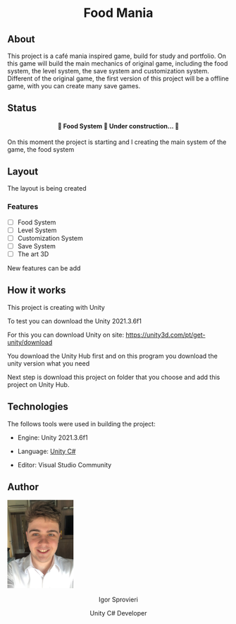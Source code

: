 

<h1 align="center">Food Mania</h1>

## About

This project is a café mania inspired game, build for study and portfolio. On this game will build the main mechanics of original game, including the food system, the level system, the save system and customization system. Different of the original game, the first version of this project will be a offline game, with you can create many save games.

## Status

<h4 align="center">  🚧  Food System 🚀 Under construction...  🚧 </h4>

On this moment the project is starting and I creating the main system of the game, the food system

## Layout

The layout is being created

### Features

- [ ] Food System
- [ ] Level System
- [ ] Customization System
- [ ] Save System
- [ ] The art 3D

New features can be add

## How it works

This project is creating with Unity

To test you can download the Unity 2021.3.6f1

For this you can download Unity on site: https://unity3d.com/pt/get-unity/download

You download the Unity Hub first and on this program you download the unity version what you need

Next step is download this project on folder that you choose and add this project on Unity Hub.

## Technologies

The follows tools were used in building the project:

- Engine: Unity 2021.3.6f1
- Language: [Unity C#](https://docs.unity3d.com/ScriptReference/) 

- Editor: Visual Studio Community

## Author

<img src="Me.jpg" style="width:150px;" />

<p align=center>Igor Sprovieri<p/>

<p align=center>Unity C# Developer<p/>


